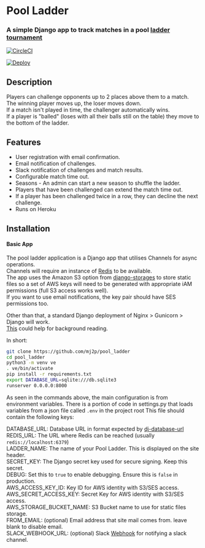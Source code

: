 # Pool Ladder
### A simple Django app to track matches in a pool [ladder tournament](https://en.wikipedia.org/wiki/Ladder_tournament)

[![CircleCI](https://circleci.com/gh/mj2p/pool_ladder/tree/master.svg?style=svg)](https://circleci.com/gh/mj2p/pool_ladder/tree/master)  

[![Deploy](https://www.herokucdn.com/deploy/button.svg)](https://heroku.com/deploy?template=https://github.com/heroku/node-js-sample)


## Description
Players can challenge opponents up to 2 places above them to a match.  
The winning player moves up, the loser moves down.  
If a match isn't played in time, the challenger automatically wins.  
If a player is "balled" (loses with all their balls still on the table) they move to the bottom of the ladder.

## Features
* User registration with email confirmation.
* Email notification of challenges.
* Slack notification of challenges and match results.
* Configurable match time out.
* Seasons - An admin can start a new season to shuffle the ladder.
* Players that have been challenged can extend the match time out.
* If a player has been challenged twice in a row, they can decline the next challenge.
* Runs on Heroku

## Installation
#### Basic App
The pool ladder application is a Django app that utilises Channels for async operations.  
Channels will require an instance of [Redis](https://redis.io/) to be available.  
The app uses the Amazon S3 option from [django-storages](https://django-storages.readthedocs.io/en/latest/backends/amazon-S3.html) to store static files so a set of AWS keys will need to be generated with appropriate iAM permissions (full S3 access works well).  
If you want to use email notifications, the key pair should have SES permissions too.  
  
Other than that, a standard Django deployment of Nginx > Gunicorn > Django will work.  
[This](https://www.digitalocean.com/community/tutorials/how-to-set-up-django-with-postgres-nginx-and-gunicorn-on-ubuntu-16-04) could help for background reading.  
  
  In short:
```bash
git clone https://github.com/mj2p/pool_ladder
cd pool_ladder
python3 -m venv ve
. ve/bin/activate
pip install -r requirements.txt
export DATABASE_URL=sqlite:///db.sqlite3
runserver 0.0.0.0:8000
```

As seen in the commands above, the main configuration is from environment variables. 
There is a portion of code in settings.py that loads variables from a json file called `.env` in the project root
This file should contain the following keys:

DATABASE_URL: Database URL in format expected by [dj-database-url](https://github.com/jacobian/dj-database-url#url-schema)    
REDIS_URL: The URL where Redis can be reached (usually `redis://localhost:6379`)  
LADDER_NAME: The name of your Pool Ladder. This is displayed on the site header.  
SECRET_KEY: The Django secret key used for secure signing. Keep this secret.  
DEBUG: Set this to `true` to enable debugging. Ensure this is `false` in production.   
AWS_ACCESS_KEY_ID: Key ID for AWS identity with S3/SES access.  
AWS_SECRET_ACCESS_KEY: Secret Key for AWS identity with S3/SES access.  
AWS_STORAGE_BUCKET_NAME: S3 Bucket name to use for static files storage.  
FROM_EMAIL: (optional) Email address that site mail comes from. leave blank to disable email.  
SLACK_WEBHOOK_URL: (optional) Slack [Webhook](https://api.slack.com/incoming-webhooks) for notifying a slack channel.  






 
